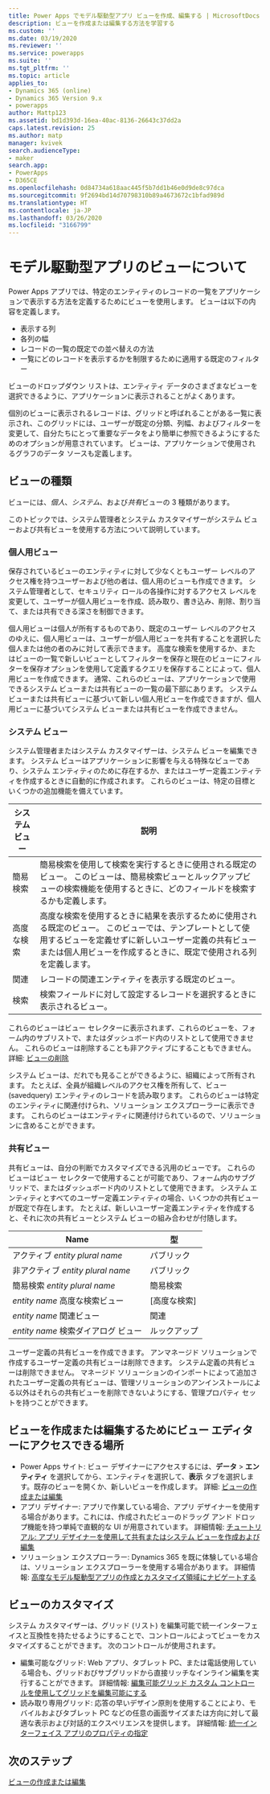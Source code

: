 ```yaml
---
title: Power Apps でモデル駆動型アプリ ビューを作成、編集する | MicrosoftDocs
description: ビューを作成または編集する方法を学習する
ms.custom: ''
ms.date: 03/19/2020
ms.reviewer: ''
ms.service: powerapps
ms.suite: ''
ms.tgt_pltfrm: ''
ms.topic: article
applies_to:
- Dynamics 365 (online)
- Dynamics 365 Version 9.x
- powerapps
author: Mattp123
ms.assetid: bd1d393d-16ea-40ac-8136-26643c37dd2a
caps.latest.revision: 25
ms.author: matp
manager: kvivek
search.audienceType:
- maker
search.app:
- PowerApps
- D365CE
ms.openlocfilehash: 0d84734a618aac445f5b7dd1b46e0d9de8c97dca
ms.sourcegitcommit: 9f2694bd14d70798310b89a4673672c1bfad989d
ms.translationtype: HT
ms.contentlocale: ja-JP
ms.lasthandoff: 03/26/2020
ms.locfileid: "3166799"
---
```

# <a name="understand-model-driven-app-views"></a>モデル駆動型アプリのビューについて

<a name="BKMK_CreatingAndEditingViews"></a>   

Power Apps アプリでは、特定のエンティティのレコードの一覧をアプリケーションで表示する方法を定義するためにビューを使用します。 ビューは以下の内容を定義します。

- 表示する列
- 各列の幅
- レコードの一覧の既定での並べ替えの方法
- 一覧にどのレコードを表示するかを制限するために適用する既定のフィルター

ビューのドロップダウン リストは、エンティティ データのさまざまなビューを選択できるように、アプリケーションに表示されることがよくあります。

個別のビューに表示されるレコードは、グリッドと呼ばれることがある一覧に表示され、このグリッドには、ユーザーが既定の分類、列幅、およびフィルターを変更して、自分たちにとって重要なデータをより簡単に参照できるようにするためのオプションが用意されています。 ビューは、アプリケーションで使用されるグラフのデータ ソースも定義します。  
  
## <a name="types-of-views"></a>ビューの種類  
  
ビューには、*個人*、*システム*、および*共有*ビューの 3 種類があります。

このトピックでは、システム管理者とシステム カスタマイザーがシステム ビューおよび共有ビューを使用する方法について説明しています。 
  
### <a name="personal-views"></a>個人用ビュー  
  
 保存されているビューのエンティティに対して少なくともユーザー レベルのアクセス権を持つユーザーおよび他の者は、個人用のビューも作成できます。 システム管理者として、セキュリティ ロールの各操作に対するアクセス レベルを変更して、ユーザーが個人用ビューを作成、読み取り、書き込み、削除、割り当て、または共有できる深さを制御できます。

個人用ビューは個人が所有するものであり、既定のユーザー レベルのアクセスのゆえに、個人用ビューは、ユーザーが個人用ビューを共有することを選択した個人または他の者のみに対して表示できます。 高度な検索を使用するか、またはビューの一覧で新しいビューとしてフィルターを保存と現在のビューにフィルターを保存オプションを使用して定義するクエリを保存することによって、個人用ビューを作成できます。 通常、これらのビューは、アプリケーションで使用できるシステム ビューまたは共有ビューの一覧の最下部にあります。 システム ビューまたは共有ビューに基づいて新しい個人用ビューを作成できますが、個人用ビューに基づいてシステム ビューまたは共有ビューを作成できません。
  
### <a name="system-views"></a>システム ビュー
システム管理者またはシステム カスタマイザーは、システム ビューを編集できます。 システム ビューはアプリケーションに影響を与える特殊なビューであり、システム エンティティのために存在するか、またはユーザー定義エンティティを作成するときに自動的に作成されます。 これらのビューは、特定の目標といくつかの追加機能を備えています。 


|システム ビュー  |説明  |
|---------|---------|
|簡易検索     | 簡易検索を使用して検索を実行するときに使用される既定のビュー。 このビューは、簡易検索ビューとルックアップビューの検索機能を使用するときに、どのフィールドを検索するかも定義します。        |
|高度な検索​​     |  高度な検索を使用するときに結果を表示するために使用される既定のビュー。 このビューでは、テンプレートとして使用するビューを定義せずに新しいユーザー定義の共有ビューまたは個人用ビューを作成するときに、既定で使用される列を定義します。       |
|関連     |  レコードの関連エンティティを表示する既定のビュー。       |
|検索     | 検索フィールドに対して設定するレコードを選択するときに表示されるビュー。        |

これらのビューはビュー セレクターに表示されまず、これらのビューを、フォーム内のサブリストで、またはダッシュボード内のリストとして使用できません。 これらのビューは削除することも非アクティブにすることもできません。 詳細: [ビューの削除](remove-views.md)

システム ビューは、だれでも見ることができるように、組織によって所有されます。 たとえば、全員が組織レベルのアクセス権を所有して、ビュー (savedquery) エンティティのレコードを読み取ります。 これらのビューは特定のエンティティに関連付けられ、ソリューション エクスプローラーに表示できます。 これらのビューはエンティティに関連付けられているので、ソリューションに含めることができます。

### <a name="public-views"></a>共有ビュー

共有ビューは、自分の判断でカスタマイズできる汎用のビューです。 これらのビューはビュー セレクターで使用することが可能であり、フォーム内のサブグリッドで、またはダッシュボード内のリストとして使用できます。 システム エンティティとすべてのユーザー定義エンティティの場合、いくつかの共有ビューが既定で存在します。 たとえば、新しいユーザー定義エンティティを作成すると、それに次の共有ビューとシステム ビューの組み合わせが付随します。


|Name  |型  |
|---------|---------|
|アクティブ *entity plural name*     |  パブリック       |
|非アクティブ *entity plural name*    |  パブリック       |
|簡易検索 *entity plural name*     | 簡易検索        |
|*entity name* 高度な検索ビュー     | [高度な検索]        |
|*entity name* 関連ビュー     |  関連       |
|*entity name* 検索ダイアログ ビュー     | ルックアップ        |

ユーザー定義の共有ビューを作成できます。 アンマネージド ソリューションで作成するユーザー定義の共有ビューは削除できます。 システム定義の共有ビューは削除できません。 マネージド ソリューションのインポートによって追加されたユーザー定義の共有ビューは、管理ソリューションのアンインストールによる以外はそれらの共有ビューを削除できないようにする、管理プロパティ セットを持つことができます。

## <a name="places-where-you-can-access-the-view-editor-to-create-or-edit-views"></a>ビューを作成または編集するためにビュー エディターにアクセスできる場所

- Power Apps サイト: ビュー デザイナーにアクセスするには、**データ** > **エンティティ** を選択してから、エンティティを選択して、**表示** タブを選択します。既存のビューを開くか、新しいビューを作成します。 詳細: [ビューの作成または編集](create-and-edit-views.md)
- アプリ デザイナー: アプリで作業している場合、アプリ デザイナーを使用する場合があります。これには、作成されたビューのドラッグ アンド ドロップ機能を持つ単純で直観的な UI が用意されています。 詳細情報: [チュートリアル: アプリ デザイナーを使用して共有またはシステム ビューを作成および編集](create-edit-views-app-designer.md)
- ソリューション エクスプローラー: Dynamics 365 を既に体験している場合は、ソリューション エクスプローラーを使用する場合があります。 詳細情報: [高度なモデル駆動型アプリの作成とカスタマイズ領域にナビゲートする](advanced-navigation.md#solution-explorer)
 
## <a name="customize-views"></a>ビューのカスタマイズ

システム カスタマイザーは、グリッド (リスト) を編集可能で統一インターフェイスと互換性を持たせるようにすることで、コントロールによってビューをカスタマイズすることができます。 次のコントロールが使用されます。

- 編集可能なグリッド: Web アプリ、タブレット PC、または電話使用している場合も、グリッドおびサブグリッドから直接リッチなインライン編集を実行することができます。 詳細情報: [編集可能グリッド カスタム コントロールを使用してグリッドを編集可能にする](make-grids-lists-editable-custom-control.md)
- 読み取り専用グリッド: 応答の早いデザイン原則を使用することにより、モバイルおよびタブレット PC などの任意の画面サイズまたは方向に対して最適な表示および対話的エクスペリエンスを提供します。 詳細情報: [統一インターフェイス アプリのプロパティの指定](specify-properties-for-unified-interface-apps.md)

## <a name="next-steps"></a>次のステップ

[ビューの作成または編集](create-and-edit-views.md)
